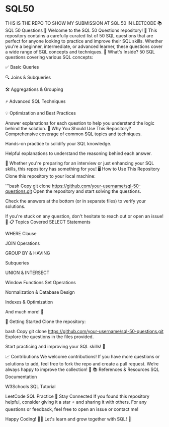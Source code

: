 # SQL50
THIS IS THE REPO TO SHOW MY SUBMISSION AT SQL 50 IN LEETCODE
📚 SQL 50 Questions 🚀
Welcome to the SQL 50 Questions repository! 🎉 This repository contains a carefully curated list of 50 SQL questions that are perfect for anyone looking to practice and improve their SQL skills. Whether you're a beginner, intermediate, or advanced learner, these questions cover a wide range of SQL concepts and techniques.
📌 What's Inside?
50 SQL questions covering various SQL concepts:

✅ Basic Queries

🔍 Joins & Subqueries

🛠 Aggregations & Grouping

⚡️ Advanced SQL Techniques

💡 Optimization and Best Practices

Answer explanations for each question to help you understand the logic behind the solution.
📝 Why You Should Use This Repository?
Comprehensive coverage of common SQL topics and techniques.

Hands-on practice to solidify your SQL knowledge.

Helpful explanations to understand the reasoning behind each answer.

🌱 Whether you're preparing for an interview or just enhancing your SQL skills, this repository has something for you!
🖥 How to Use This Repository
Clone this repository to your local machine:

'''bash
Copy
git clone https://github.com/your-username/sql-50-questions.git
Open the repository and start solving the questions.

Check the answers at the bottom (or in separate files) to verify your solutions.

If you're stuck on any question, don't hesitate to reach out or open an issue! 🤝
📋 Topics Covered
SELECT Statements

WHERE Clause

JOIN Operations

GROUP BY & HAVING

Subqueries

UNION & INTERSECT

Window Functions
Set Operations

Normalization & Database Design

Indexes & Optimization

And much more! 🌟

🚀 Getting Started
Clone the repository:

bash
Copy
git clone https://github.com/your-username/sql-50-questions.git
Explore the questions in the files provided.

Start practicing and improving your SQL skills! 💪

📈 Contributions
We welcome contributions! If you have more questions or solutions to add, feel free to fork the repo and create a pull request. We’re always happy to improve the collection! 🌱
📚 References & Resources
SQL Documentation

W3Schools SQL Tutorial

LeetCode SQL Practice
📢 Stay Connected
If you found this repository helpful, consider giving it a star ⭐ and sharing it with others. For any questions or feedback, feel free to open an issue or contact me!

Happy Coding! 🎉🚀
Let's learn and grow together with SQL! 🌱
